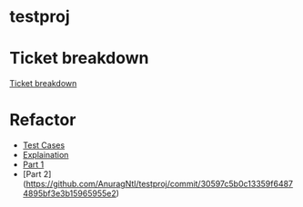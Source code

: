 # testproj


# Ticket breakdown

[Ticket breakdown](https://github.com/AnuragNtl/testproj/blob/master/proj/Ticket_Breakdown.md)



# Refactor

- [Test Cases](https://github.com/AnuragNtl/testproj/blob/master/proj/dpk.test.js)
- [Explaination](https://github.com/AnuragNtl/testproj/blob/master/proj/Refactoring.md)
- [Part 1](https://github.com/AnuragNtl/testproj/commit/ac5391c45f33bbc7dbffb4792b065b9f3bcc6887)
- [Part 2] (https://github.com/AnuragNtl/testproj/commit/30597c5b0c13359f64874895bf3e3b15965955e2)

    

